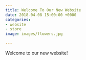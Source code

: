 ```yaml
---
title: Welcome To Our New Website
date: 2018-04-08 15:00:00 +0000
categories:
- website
- store
image: images/flowers.jpg

---
```

Welcome to our new website!
